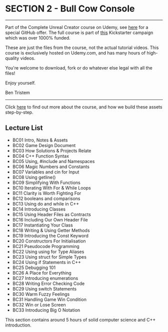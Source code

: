 # SECTION 2 - Bull Cow Console
****

Part of the Complete Unreal Creator course on Udemy, see [here](https://www.udemy.com/unrealcourse?couponCode=GitHubDiscount) for a special GitHub offer. The full course is part of [this](https://www.kickstarter.com/projects/bentristem/learn-to-make-video-games-unreal-developer-course) Kickstarter campaign which was over 1000% funded.

These are just the files from the course, not the actual tutorial videos. This course is exclusively hosted on Udemy.com, and has many hours of high-quality videos.

You're welcome to download, fork or do whatever else legal with all the files!

Enjoy yourself.

Ben Tristem

---
Click [here](https://www.udemy.com/unrealcourse?couponCode=GitHubDiscount) to find out more about the course, and how we build these assets step-by-step.

## Lecture List
* BC01 Intro, Notes & Assets
* BC02 Game Design Document
* BC03 How Solutions & Projects Relate
* BC04 C++ Function Syntax
* BC05 Using, #include and Namespaces
* BC06 Magic Numbers and Constants
* BC07 Variables and cin for Input
* BC08 Using getline()
* BC09 Simplifying With Functions
* BC10 Iterating With For & While Loops
* BC11 Clarity is Worth Fighting For
* BC12 booleans and comparisons
* BC13 Using do and while in C++
* BC14 Introducing Classes
* BC15 Using Header Files as Contracts
* BC16 Including Our Own Header File
* BC17 Instantiating Your Class
* BC18 Writing & Using Getter Methods
* BC19 Introducing the Const Keyword
* BC20 Constructors For Initialisation
* BC21 Pseudocode Programming
* BC22 Using using for Type Aliases
* BC23 Using struct for Simple Types
* BC24 Using if Statements in C++
* BC25 Debugging 101
* BC26 A Place for Everything
* BC27 Introducing enumerations
* BC28 Writing Error Checking Code
* BC29 Using switch Statements
* BC30 Warm Fuzzy Feelings
* BC31 Handling Game Win Condition
* BC32 Win or Lose Screen
* BC33 Introducing Big O Notation

This section contains around 5 hours of solid computer science and C++ introduction.
